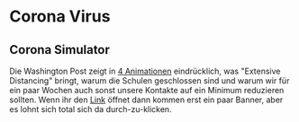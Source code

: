 # Corona Virus

## Corona Simulator

Die Washington Post zeigt in [4 Animationen](https://www.washingtonpost.com/graphics/2020/world/corona-simulator) eindrücklich, was "Extensive Distancing" bringt, warum
die Schulen geschlossen sind und warum wir für ein paar Wochen auch sonst unsere Kontakte auf ein Minimum reduzieren sollten.
Wenn ihr den [Link](https://www.washingtonpost.com/graphics/2020/world/corona-simulator)
öffnet dann kommen erst ein paar Banner, aber es lohnt sich total sich da durch-zu-klicken.
